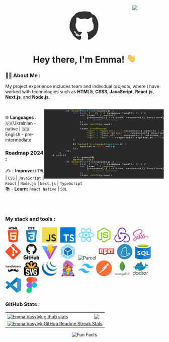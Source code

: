 <div id="header" align="center">

<img align="right" src="https://komarev.com/ghpvc/?username=emmavasylyk&style=for-the-badge" width="100"/>
<br>

<img align="center" src="./assets/github.gif" width="100"/>

<h1>
Hey there, I'm Emma!
<img src="./assets/giphy.gif" width="30px" alt="GIF">
</h1>

</div>
  
### 👨‍💻 About Me :
My project experience includes team and individual projects, where I have worked with technologies such as **HTML5**, **CSS3**, **JavaScript**, **React.js**, **Next.js**, and **Node.js**. <br>
<br>

<img align="right" src="./assets/code.gif" width="380" height="220"><br>
🌐 **Languages** :
🇺🇦Ukrainian - native | 🇬🇧English - pre-intermediate

### Roadmap 2024 :

✍️ - **Improve:** `HTML` | `CSS` | `JavaScript` | `React` | `Node.js` | `Next.js` | `TypeScript` <br>
📚 - **Learn:** `React Native` | `SQL` <br>

<br>
<br>

### My stack and tools :

<div>
  <img src="./images/html5-original.svg" title="HTML5" alt="HTML5" width="50" height="50"/>&nbsp;
  <img src="./images/css3-original.svg"  title="CSS3" alt="CSS3" width="50" height="50"/>&nbsp;
  <img src="./images/javascript-original.svg"  title="JS" alt="JS" width="50" height="50"/>&nbsp;
  <img src="./images/typescript-original.svg"  title="TS" alt="TS" width="50" height="50"/>&nbsp;
  <img src="./images/react-original.svg"  title="React" alt="React" width="50" height="50"/>&nbsp;
  <img src="./images/nodejs-original.svg"  title="Node.js" alt="Node.js" width="50" height="50"/>&nbsp;
  <img src="./images/redux-original.svg"  title="Redux" alt="Redux" width="50" height="50"/>&nbsp;
<img src="./images/sass-original.svg" title="Sass" alt="Sass" width="50" height="50"/>&nbsp;
<img src="./images/git-original.svg" title="Git" alt="Git" width="50" height="50"/>&nbsp;
<img src="./images/github-original.svg" title="GitHub"  alt="GitHub" width="50"/>&nbsp;
<img src="./images/vite-original.svg" title="Vite" alt="Vite" width="50" height="50"/>&nbsp;
<img src="./images/webpack-original.svg" title="Webpack" alt="Webpack" width="50" height="50"/>&nbsp;
<img src="./images/parcel-original.avif" title="Parcel" alt="Parcel" width="50" height="50"/>&nbsp;
<img src="./images/npm-original.svg" title="Npm" alt="Npm" width="50" height="50"/>&nbsp;
<img src="./images/yarn-original.svg" title="Yarn" alt="Yarn" width="50" height="50"/>&nbsp;
<img src="./images/sql-original.svg" title="SQL" alt="SQL" width="50" height="50"/>&nbsp;
<img src="./images/handlebars-original.svg" title="Handlebars" alt="Handlebars" width="50" height="50"/>&nbsp;
<img src="./images/svg-original.png" title="Svg" alt="Svg" width="50" height="50"/>&nbsp;
<img src="./images/jquery-original.svg" title="jQuery" alt="jQuery" width="50" height="50"/>&nbsp;
<img src="./images/emotion-original.png" title="Emotion" alt="Emotion" width="50" height="50"/>&nbsp;
<img src="./images/tailwindcss-original.svg" title="Tailwindcss" alt="Tailwindcss" width="50" height="50"/>&nbsp;
<img src="./images/postman-original.svg" title="Postman" alt="Postman" width="50" height="50"/>&nbsp;
<img src="./images/mongodb-original.svg" title="MongoDB" alt="MongoDB" width="50" height="50"/>&nbsp;
<img src="./images/docker-original.svg" title="Docker" alt="Docker" width="50" height="50"/>&nbsp;
<img src="./images/vscode-original.svg" title="Visual Studio Code" alt="Visual Studio Code" width="50" height="50"/>&nbsp;
<img src="./images/figma-original.svg" title="Figma" alt="Figma" width="50" height="50"/>&nbsp;
</div>

### GitHub Stats :

<table align="center">
  <tr>
  <td>
   <a href="https://github.com/emmavasylyk/github-readme-stats"><img align="center" src="https://github-readme-stats.vercel.app/api?username=emmavasylyk&show_icons=true&include_all_commits=true&theme=buefy&hide_border=true" alt="Emma Vasylyk github stats" /></a>
  </td>
  <td>
  <a href="https://github.com/emmavasylyk/github-readme-stats"><img align="center" src="https://github-readme-stats.vercel.app/api/top-langs/?username=emmavasylyk&layout=compact&theme=buefy&hide_border=true" /></a>
  </td>
  </tr>
  <tr>
  <td colspan=2 align="center">
  <a href="https://git.io/streak-stats"> <img src="http://github-readme-streak-stats.herokuapp.com?user=emmavasylyk&hide_border=true&background=f6f8fa&currStreakLabel=000000&date_format=j%20M%5B%20Y%5D" alt="Emma Vasylyk GitHub Readme Streak Stats" /> </a>
  </td>
  </tr>
</table>

  <div align=center> 
   <img src="https://readme-typing-svg.herokuapp.com?color=%2336BCF7&size=30&center=true&vCenter=true&width=1000&height=50&lines=Fun+Facts:+;I+use+a+technique+called+rubber+duck+debugging+;" alt="Fun Facts" /> 
  </div>
